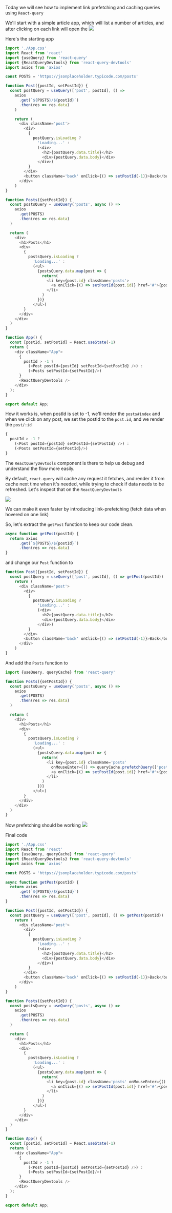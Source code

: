 Today we will see how to implement link prefetching and caching queries using `React-query`

We'll start with a simple article app, which will list a number of articles, and after clicking on each link will open the
![](https://images.viblo.asia/41a774f1-5196-4de9-b77c-4a882a417d38.gif)

Here's the starting app
```js
import './App.css'
import React from 'react'
import {useQuery} from 'react-query'
import {ReactQueryDevtools} from 'react-query-devtools'
import axios from 'axios'

const POSTS = 'https://jsonplaceholder.typicode.com/posts'

function Post({postId, setPostId}) {
  const postQuery = useQuery(['post', postId], () =>
    axios
      .get(`${POSTS}/${postId}`)
      .then(res => res.data)
    )

    return (
      <div className='post'>
        <div>
          {
            postQuery.isLoading ?
              'Loading...' :
              (<div>
                <h2>{postQuery.data.title}</h2>
                <div>{postQuery.data.body}</div>
              </div>)
          }
        </div>
        <button className='back' onClick={() => setPostId(-1)}>Back</button>
      </div>
    )
}

function Posts({setPostId}) {
  const postsQuery = useQuery('posts', async () =>
    axios
      .get(POSTS)
      .then(res => res.data)
  )

  return (
    <div>
      <h1>Posts</h1>
      <div>
        {
          postsQuery.isLoading ?
            'Loading...' :
            (<ul>
              {postsQuery.data.map(post => {
                return(
                  <li key={post.id} className='posts'>
                    <a onClick={() => setPostId(post.id)} href='#'>{post.title}</a>
                  </li>
                )
              })}
            </ul>)
        }
      </div>
    </div>
  )
}

function App() {
  const [postId, setPostId] = React.useState(-1)
  return (
    <div className="App">
      {
        postId > -1 ?
          (<Post postId={postId} setPostId={setPostId} />) :
          (<Posts setPostId={setPostId}/>)
      }
      <ReactQueryDevtools />
    </div>
  );
}

export default App;
````

How it works is, when postId is set to -1, we'll render the `posts#index`
and when we click on any post, we set the postId to the `post.id`, and we render the `post/:id`

```js
{
  postId > -1 ?
    (<Post postId={postId} setPostId={setPostId} />) :
    (<Posts setPostId={setPostId}/>)
}
```

The `ReactQueryDevtools` component is there to help us debug and understand the flow more easily.

By default, `react-query` will cache any request it fetches, and render it from cache next time when it's needed, while trying to check if data needs to be refreshed. Let's inspect that on the `ReactQueryDevtools`

![](https://images.viblo.asia/23af94bf-2aab-411d-bf65-3407cf8dd3f9.gif)

We can make it even faster by introducing link-prefetching (fetch data when hovered on one link)

So, let's extract the `getPost` function to keep our code clean.
```js
async function getPost(postId) {
  return axios
      .get(`${POSTS}/${postId}`)
      .then(res => res.data)
}
```

and change our `Post` function to
```js
function Post({postId, setPostId}) {
  const postQuery = useQuery(['post', postId], () => getPost(postId))
    return (
      <div className='post'>
        <div>
          {
            postQuery.isLoading ?
              'Loading...' :
              (<div>
                <h2>{postQuery.data.title}</h2>
                <div>{postQuery.data.body}</div>
              </div>)
          }
        </div>
        <button className='back' onClick={() => setPostId(-1)}>Back</button>
      </div>
    )
}
```

And add the `Posts` function to

```js
import {useQuery, queryCache} from 'react-query'

function Posts({setPostId}) {
  const postsQuery = useQuery('posts', async () =>
    axios
      .get(POSTS)
      .then(res => res.data)
  )

  return (
    <div>
      <h1>Posts</h1>
      <div>
        {
          postsQuery.isLoading ?
            'Loading...' :
            (<ul>
              {postsQuery.data.map(post => {
                return(
                  <li key={post.id} className='posts'
                    onMouseEnter={() => queryCache.prefetchQuery(['post', post.id], () => getPost(post.id))}>
                    <a onClick={() => setPostId(post.id)} href='#'>{post.title}</a>
                  </li>
                )
              })}
            </ul>)
        }
      </div>
    </div>
  )
}

```

Now prefetching should be working
![](https://images.viblo.asia/01679f82-4c80-4d6f-8bc5-28f967773f79.gif)


Final code
```js
import './App.css'
import React from 'react'
import {useQuery, queryCache} from 'react-query'
import {ReactQueryDevtools} from 'react-query-devtools'
import axios from 'axios'

const POSTS = 'https://jsonplaceholder.typicode.com/posts'

async function getPost(postId) {
  return axios
      .get(`${POSTS}/${postId}`)
      .then(res => res.data)
}

function Post({postId, setPostId}) {
  const postQuery = useQuery(['post', postId], () => getPost(postId))
    return (
      <div className='post'>
        <div>
          {
            postQuery.isLoading ?
              'Loading...' :
              (<div>
                <h2>{postQuery.data.title}</h2>
                <div>{postQuery.data.body}</div>
              </div>)
          }
        </div>
        <button className='back' onClick={() => setPostId(-1)}>Back</button>
      </div>
    )
}

function Posts({setPostId}) {
  const postsQuery = useQuery('posts', async () =>
    axios
      .get(POSTS)
      .then(res => res.data)
  )

  return (
    <div>
      <h1>Posts</h1>
      <div>
        {
          postsQuery.isLoading ?
            'Loading...' :
            (<ul>
              {postsQuery.data.map(post => {
                return(
                  <li key={post.id} className='posts' onMouseEnter={() => queryCache.prefetchQuery(['post', post.id], () => getPost(post.id))}>
                    <a onClick={() => setPostId(post.id)} href='#'>{post.title}</a>
                  </li>
                )
              })}
            </ul>)
        }
      </div>
    </div>
  )
}

function App() {
  const [postId, setPostId] = React.useState(-1)
  return (
    <div className="App">
      {
        postId > -1 ?
          (<Post postId={postId} setPostId={setPostId} />) :
          (<Posts setPostId={setPostId}/>)
      }
      <ReactQueryDevtools />
    </div>
  );
}

export default App;
```